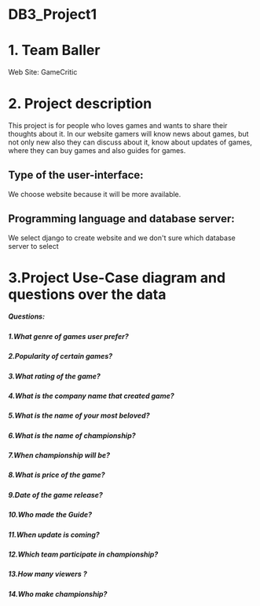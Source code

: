 # DB3_Project1
# 1. Team Baller
Web Site: GameCritic
# 2. Project description
  This project is for people who loves games and wants to share their thoughts about it. In our website gamers will know news about games, but not only new also they can discuss
  about it, know about updates of games, where they can buy games and also guides for games.
## Type of the user-interface:
  We choose website because it will be more available.
## Programming language and database server:
  We select django to create website and we don't sure which database server to select
# 3.Project Use-Case diagram and questions over the data
##### **Questions:**
##### 1.What genre of games user prefer?
##### 2.Popularity of certain games?
##### 3.What rating of the game?
##### 4.What is the company name that created game?
##### 5.What is the name of your most beloved?
##### 6.What is the name of championship?
##### 7.When championship will be?
##### 8.What is price of the game?
##### 9.Date of the game release?
##### 10.Who made the Guide?
##### 11.When update is coming?
##### 12.Which team participate in championship?
##### 13.How many viewers ?
##### 14.Who make championship?
